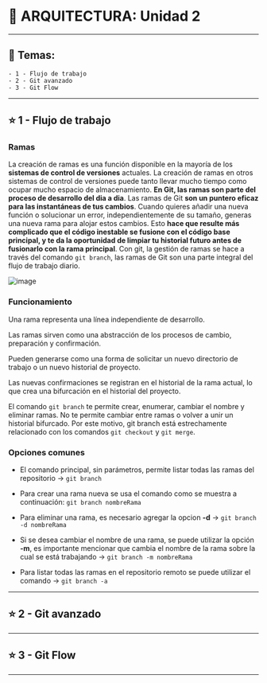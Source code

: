 # :star2: ARQUITECTURA: Unidad 2  

---

## :book: Temas:

```
- 1 - Flujo de trabajo
- 2 - Git avanzado
- 3 - Git Flow
```

---

## :star:  1 - Flujo de trabajo

### Ramas

La creación de ramas es una función disponible en la mayoría de los **sistemas de control de versiones** actuales. La creación de ramas en otros sistemas de control de versiones puede tanto llevar mucho tiempo como ocupar mucho espacio de almacenamiento. **En Git, las ramas son parte del proceso de desarrollo del dia a dia**. Las ramas de Git **son un puntero eficaz para las instantáneas de tus cambios**. Cuando quieres añadir una nueva función o solucionar un error, independientemente de su tamaño, generas una nueva rama para alojar estos cambios. Esto **hace que resulte más complicado que el código inestable se fusione con el código base principal, y te da la oportunidad de limpiar tu historial futuro antes de fusionarlo con la rama principal**. Con git, la gestión de ramas se hace a través del comando ```git branch```, las ramas de Git son una parte integral del flujo de trabajo diario.

![image](https://user-images.githubusercontent.com/72580574/204103890-3efadf29-cedd-49e3-85bb-bce8d0418d36.png)


### Funcionamiento

Una rama representa una línea independiente de desarrollo. 

Las ramas sirven como una abstracción de los procesos de cambio, preparación y confirmación.

Pueden generarse como una forma de solicitar un nuevo directorio de trabajo o un nuevo historial de proyecto. 

Las nuevas confirmaciones se registran en el historial de la rama actual, lo que crea una bifurcación en el historial del proyecto.

El comando ```git branch``` te permite crear, enumerar, cambiar el nombre y eliminar ramas. No te permite cambiar entre ramas o volver a unir un historial bifurcado. Por este motivo, git branch está estrechamente relacionado con los comandos ```git checkout``` y ```git merge```.

### Opciones comunes

- El comando principal, sin parámetros, permite listar todas las ramas del repositorio ->  ```git branch```

- Para crear una rama nueva se usa el comando como se muestra a continuación: ```git branch nombreRama```

- Para eliminar una rama, es necesario agregar la opcion **-d** -> ```git branch -d nombreRama```

- Si se desea cambiar el nombre de una rama, se puede utilizar la opción **-m**, es importante mencionar que cambia el nombre de la rama sobre la cual se está trabajando -> ```git branch -m nombreRama```

- Para listar todas las ramas en el repositorio remoto se puede utilizar el comando -> ```git branch -a```

---

## :star: 2 - Git avanzado

---

## :star: 3 - Git Flow

---
